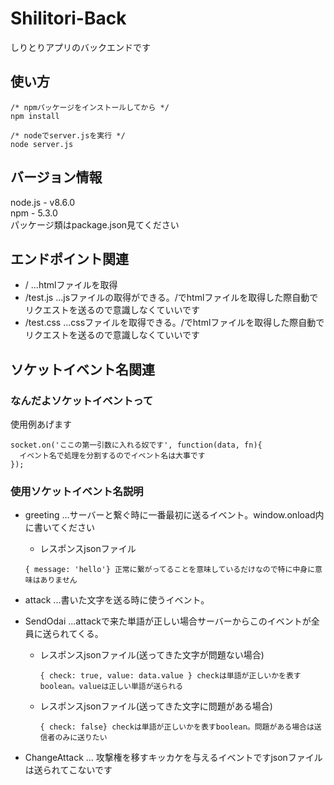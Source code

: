 # Shilitori-Back
しりとりアプリのバックエンドです

## 使い方

```
/* npmパッケージをインストールしてから */
npm install

/* nodeでserver.jsを実行 */
node server.js
```

## バージョン情報
node.js - v8.6.0<br>
npm     - 5.3.0<br>
パッケージ類はpackage.json見てください

## エンドポイント関連
- / ...htmlファイルを取得
- /test.js ...jsファイルの取得ができる。/でhtmlファイルを取得した際自動でリクエストを送るので意識しなくていいです
- /test.css ...cssファイルを取得できる。/でhtmlファイルを取得した際自動でリクエストを送るので意識しなくていいです

## ソケットイベント名関連
### なんだよソケットイベントって
使用例あげます

```
socket.on('ここの第一引数に入れる奴です', function(data, fn){
  イベント名で処理を分割するのでイベント名は大事です
});
```

### 使用ソケットイベント名説明
- greeting ...サーバーと繋ぐ時に一番最初に送るイベント。window.onload内に書いてください
  - レスポンスjsonファイル

  ```
  { message: 'hello'} 正常に繋がってることを意味しているだけなので特に中身に意味はありません
  ```

- attack ...書いた文字を送る時に使うイベント。

- SendOdai ...attackで来た単語が正しい場合サーバーからこのイベントが全員に送られてくる。
  - レスポンスjsonファイル(送ってきた文字が問題ない場合)

    ```
    { check: true, value: data.value } checkは単語が正しいかを表すboolean。valueは正しい単語が送られる
    ```

  - レスポンスjsonファイル(送ってきた文字に問題がある場合)

    ```
    { check: false} checkは単語が正しいかを表すboolean。問題がある場合は送信者のみに送りたい
    ```

- ChangeAttack ... 攻撃権を移すキッカケを与えるイベントですjsonファイルは送られてこないです
